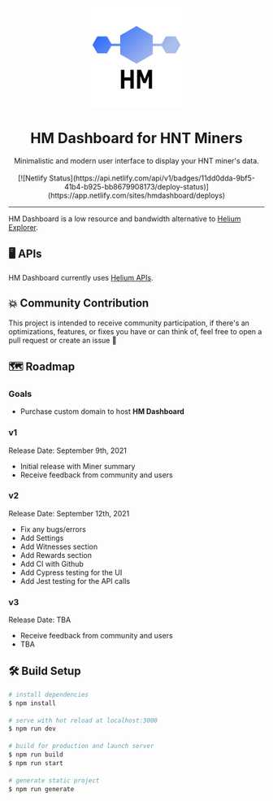<p align="center">
  <img alt="HM Dashboard Logo" src="/static/logo.png" width="200" />
</p>
<h1 align="center">
  HM Dashboard for HNT Miners
</h1>
<p align="center">
  Minimalistic and modern user interface to display your HNT miner's data.
<br/>
<br/>
  [![Netlify Status](https://api.netlify.com/api/v1/badges/11dd0dda-9bf5-41b4-b925-bb8679908173/deploy-status)](https://app.netlify.com/sites/hmdashboard/deploys)
</p>


<hr/>

HM Dashboard is a low resource and bandwidth alternative to [Helium Explorer](https://explorer.helium.com/).

## 🖥 APIs

HM Dashboard currently uses [Helium APIs](https://docs.helium.com/api/).

## 💥 Community Contribution

This project is intended to receive community participation, if there's an optimizations, features, or fixes you have or
can think of, feel free to open a pull request or create an issue 🙂

## 🗺 Roadmap

### Goals

- Purchase custom domain to host <b>HM Dashboard</b>

### v1

Release Date: September 9th, 2021

- Initial release with Miner summary
- Receive feedback from community and users

### v2

Release Date: September 12th, 2021

- Fix any bugs/errors
- Add Settings
- Add Witnesses section
- Add Rewards section
- Add CI with Github
- Add Cypress testing for the UI
- Add Jest testing for the API calls

### v3

Release Date: TBA

- Receive feedback from community and users
- TBA

## 🛠 Build Setup

```bash
# install dependencies
$ npm install

# serve with hot reload at localhost:3000
$ npm run dev

# build for production and launch server
$ npm run build
$ npm run start

# generate static project
$ npm run generate
```
